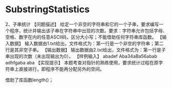 # SubstringStatistics
2、子串统计
【问题描述】
给定一个非空的字符串和它的一个子串，要求编写一个程序，统计并输出该子串在字符串中出现的次数。要求：字符串允许包括字母、空格、数字在内的任意ASCII码，区分大小写；不能借助任何字符串库函数。
【输入数据】
输入数据由1.txt给出，文件格式为：第一行是一个非空的字符串；第二行是其非空子串。
【输出数据】
输出数据由2.txt给出，文件格式为：第一行是子串出现的次数（未出现输出为0）。
【样例输入】
abadef Aba34aBa56abab adhfgaba
aba
【实现提示】
本题考查对指针的熟练使用，要求统计过程在原字符串上直接进行，即程序不能再分配另外的空间。

借助了库函数length()；